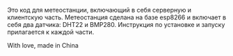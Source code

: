 Это код для метеостанции, включающий в себя серверную и клиентскую часть.
Метеостанция сделана на базе esp8266 и включает в себя два датчика: DHT22 и BMP280.
Инструкция по установке и запуску прилагается к каждой части.

With love, made in China
